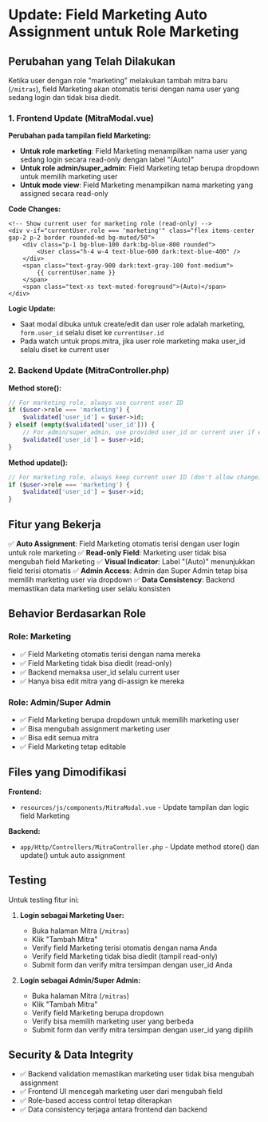 # Update: Field Marketing Auto Assignment untuk Role Marketing

## Perubahan yang Telah Dilakukan

Ketika user dengan role "marketing" melakukan tambah mitra baru (`/mitras`), field Marketing akan otomatis terisi dengan nama user yang sedang login dan tidak bisa diedit.

### 1. Frontend Update (MitraModal.vue)

**Perubahan pada tampilan field Marketing:**
- **Untuk role marketing**: Field Marketing menampilkan nama user yang sedang login secara read-only dengan label "(Auto)"
- **Untuk role admin/super_admin**: Field Marketing tetap berupa dropdown untuk memilih marketing user
- **Untuk mode view**: Field Marketing menampilkan nama marketing yang assigned secara read-only

**Code Changes:**
```vue
<!-- Show current user for marketing role (read-only) -->
<div v-if="currentUser.role === 'marketing'" class="flex items-center gap-2 p-2 border rounded-md bg-muted/50">
    <div class="p-1 bg-blue-100 dark:bg-blue-800 rounded">
        <User class="h-4 w-4 text-blue-600 dark:text-blue-400" />
    </div>
    <span class="text-gray-900 dark:text-gray-100 font-medium">
        {{ currentUser.name }}
    </span>
    <span class="text-xs text-muted-foreground">(Auto)</span>
</div>
```

**Logic Update:**
- Saat modal dibuka untuk create/edit dan user role adalah marketing, `form.user_id` selalu diset ke `currentUser.id`
- Pada watch untuk props.mitra, jika user role marketing maka user_id selalu diset ke current user

### 2. Backend Update (MitraController.php)

**Method store():**
```php
// For marketing role, always use current user ID
if ($user->role === 'marketing') {
    $validated['user_id'] = $user->id;
} elseif (empty($validated['user_id'])) {
    // For admin/super_admin, use provided user_id or current user if empty
    $validated['user_id'] = $user->id;
}
```

**Method update():**
```php
// For marketing role, always keep current user ID (don't allow change)
if ($user->role === 'marketing') {
    $validated['user_id'] = $user->id;
}
```

## Fitur yang Bekerja

✅ **Auto Assignment**: Field Marketing otomatis terisi dengan user login untuk role marketing
✅ **Read-only Field**: Marketing user tidak bisa mengubah field Marketing
✅ **Visual Indicator**: Label "(Auto)" menunjukkan field terisi otomatis
✅ **Admin Access**: Admin dan Super Admin tetap bisa memilih marketing user via dropdown
✅ **Data Consistency**: Backend memastikan data marketing user selalu konsisten

## Behavior Berdasarkan Role

### Role: Marketing
- ✅ Field Marketing otomatis terisi dengan nama mereka
- ✅ Field Marketing tidak bisa diedit (read-only)
- ✅ Backend memaksa user_id selalu current user
- ✅ Hanya bisa edit mitra yang di-assign ke mereka

### Role: Admin/Super Admin
- ✅ Field Marketing berupa dropdown untuk memilih marketing user
- ✅ Bisa mengubah assignment marketing user
- ✅ Bisa edit semua mitra
- ✅ Field Marketing tetap editable

## Files yang Dimodifikasi

**Frontend:**
- `resources/js/components/MitraModal.vue` - Update tampilan dan logic field Marketing

**Backend:**
- `app/Http/Controllers/MitraController.php` - Update method store() dan update() untuk auto assignment

## Testing

Untuk testing fitur ini:

1. **Login sebagai Marketing User:**
   - Buka halaman Mitra (`/mitras`)
   - Klik "Tambah Mitra"
   - Verify field Marketing terisi otomatis dengan nama Anda
   - Verify field Marketing tidak bisa diedit (tampil read-only)
   - Submit form dan verify mitra tersimpan dengan user_id Anda

2. **Login sebagai Admin/Super Admin:**
   - Buka halaman Mitra (`/mitras`)
   - Klik "Tambah Mitra"
   - Verify field Marketing berupa dropdown
   - Verify bisa memilih marketing user yang berbeda
   - Submit form dan verify mitra tersimpan dengan user_id yang dipilih

## Security & Data Integrity

- ✅ Backend validation memastikan marketing user tidak bisa mengubah assignment
- ✅ Frontend UI mencegah marketing user dari mengubah field
- ✅ Role-based access control tetap diterapkan
- ✅ Data consistency terjaga antara frontend dan backend
